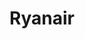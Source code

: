 ---
title: "Ryanair"
address: "Corporate Head Office, Dublin Airport, Dublin, Co. Dublin"
tel: "+44 28 6632 9000"
county: "Dublin"
category: "Internal Air Services"
type: "Content"
lat: "53.34803009033203"
lng: "-6.301681995391846"
---